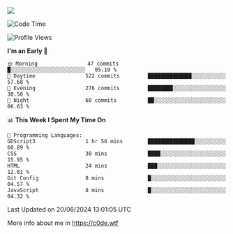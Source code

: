 <a href="https://wakatime.com"><img src="https://wakatime.com/share/@c0dezin/b7f18a7c-ab3a-40b8-8bc7-b1b7bf71f1d6.svg" /></a>

<!--START_SECTION:waka-->
![Code Time](http://img.shields.io/badge/Code%20Time-42%20hrs%208%20mins-blue)

![Profile Views](http://img.shields.io/badge/Profile%20Views-0-blue)

**I'm an Early 🐤** 

```text
🌞 Morning                47 commits          █░░░░░░░░░░░░░░░░░░░░░░░░   05.19 % 
🌆 Daytime                522 commits         ██████████████░░░░░░░░░░░   57.68 % 
🌃 Evening                276 commits         ████████░░░░░░░░░░░░░░░░░   30.50 % 
🌙 Night                  60 commits          ██░░░░░░░░░░░░░░░░░░░░░░░   06.63 % 
```


📊 **This Week I Spent My Time On** 

```text
💬 Programming Languages: 
GDScript3                1 hr 56 mins        ███████████████░░░░░░░░░░   60.89 % 
CSS                      30 mins             ████░░░░░░░░░░░░░░░░░░░░░   15.95 % 
HTML                     24 mins             ███░░░░░░░░░░░░░░░░░░░░░░   12.81 % 
Git Config               8 mins              █░░░░░░░░░░░░░░░░░░░░░░░░   04.57 % 
JavaScript               8 mins              █░░░░░░░░░░░░░░░░░░░░░░░░   04.32 % 
```


 Last Updated on 20/06/2024 13:01:05 UTC
<!--END_SECTION:waka-->

More info about me in https://c0de.wtf
